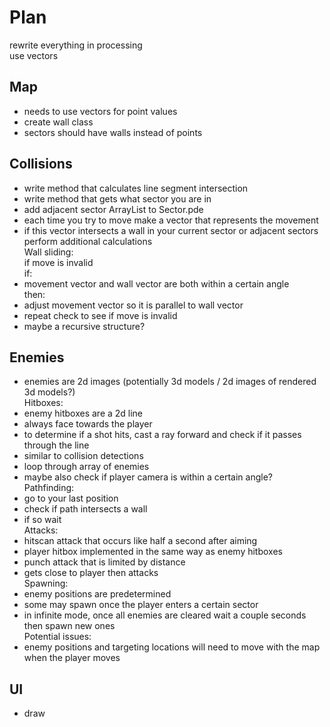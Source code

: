 # Plan
rewrite everything in processing\
use vectors

## Map
- needs to use vectors for point values
- create wall class
- sectors should have walls instead of points

## Collisions
- write method that calculates line segment intersection
- write method that gets what sector you are in
- add adjacent sector ArrayList to Sector.pde
- each time you try to move make a vector that represents the movement
- if this vector intersects a wall in your current sector or adjacent sectors perform additional calculations\
Wall sliding:\
if move is invalid\
if:
- movement vector and wall vector are both within a certain angle\
then:
- adjust movement vector so it is parallel to wall vector
- repeat check to see if move is invalid
- maybe a recursive structure?

## Enemies
- enemies are 2d images (potentially 3d models / 2d images of rendered 3d models?)\
Hitboxes:
- enemy hitboxes are a 2d line
- always face towards the player
- to determine if a shot hits, cast a ray forward and check if it passes through the line
- similar to collision detections
- loop through array of enemies
- maybe also check if player camera is within a certain angle?\
Pathfinding:
- go to your last position
- check if path intersects a wall
- if so wait\
Attacks:
- hitscan attack that occurs like half a second after aiming
- player hitbox implemented in the same way as enemy hitboxes
- punch attack that is limited by distance
- gets close to player then attacks\
Spawning:
- enemy positions are predetermined
- some may spawn once the player enters a certain sector
- in infinite mode, once all enemies are cleared wait a couple seconds then spawn new ones\
Potential issues:
- enemy positions and targeting locations will need to move with the map when the player moves

## UI
- draw 
